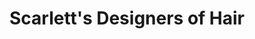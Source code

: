 ---
title: "Scarlett's Designers of Hair"
url: /cortland/scarletts-designers-of-hair/
shop: hairdresser
---